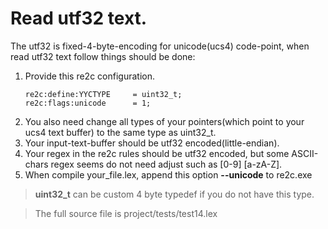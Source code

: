# <a id="ReadingUcs4">Read utf32 text.</a>
The utf32 is fixed-4-byte-encoding for unicode(ucs4) code-point, when read utf32 text follow things should be done:
 1. Provide this re2c configuration.
    ```
    re2c:define:YYCTYPE     = uint32_t;
    re2c:flags:unicode      = 1;
    ```
 2. You also need change all types of your pointers(which point to your ucs4 text buffer) to the same type as uint32_t.
 3. Your input-text-buffer should be utf32 encoded(little-endian).
 4. Your regex in the re2c rules should be utf32 encoded, but some ASCII-chars regex seems do not need adjust such as \[0-9] \[a-zA-Z].
 5. When compile your_file.lex, append this option **--unicode** to re2c.exe

> **uint32_t** can be custom 4 byte typedef if you do not have this type.

> The full source file is project/tests/test14.lex